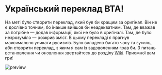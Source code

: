 # Український переклад BTA!
На меті було створити переклад, який був би кращим за оригінал. Він не є дослівно точним, бо інакше вийшов би неадекватним. Там, де вважав за потрібне — додав інформації, якої не було в оригіналі. Там, де було незрозуміло — розкрив зміст. В цьому перекладі я прагнув максимально уникати русизмів. Було вкладено багато часу та зусиль, аби створити переклад, з яким я сам із задоволенням грав би. З питань встановлення чи оновлення звертайтеся до розділу [Wiki](https://github.com/Sumrak-Sumarokov/BTA-Ukrainisator/wiki/%D0%94%D0%BE%D0%BC%D1%96%D0%B2%D0%BA%D0%B0). Приємної вам гри!

![preview](https://github.com/user-attachments/assets/7c783bec-1535-4cbf-ad4b-edf1bdf63b35)
